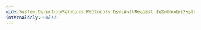 ```yaml
---
uid: System.DirectoryServices.Protocols.DsmlAuthRequest.ToXmlNode(System.Xml.XmlDocument)
internalonly: False
---
```

